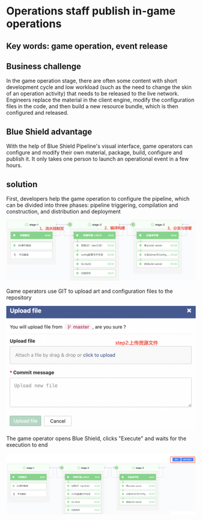 # Operations staff publish in-game operations

## Key words: game operation, event release

## Business challenge

In the game operation stage, there are often some content with short development cycle and low workload (such as the need to change the skin of an operation activity) that needs to be released to the live network. Engineers replace the material in the client engine, modify the configuration files in the code, and then build a new resource bundle, which is then configured and released.

## Blue Shield advantage

With the help of Blue Shield Pipeline's visual interface, game operators can configure and modify their own material, package, build, configure and publish it. It only takes one person to launch an operational event in a few hours.

## solution

First, developers help the game operation to configure the pipeline, which can be divided into three phases: pipeline triggering, compilation and construction, and distribution and deployment

![](../../.gitbook/assets/scene-operators-upload-resources-a.png)

Game operators use GIT to upload art and configuration files to the repository

![](../../.gitbook/assets/scene-operators-upload-resources-b.png)

The game operator opens Blue Shield, clicks "Execute" and waits for the execution to end

![](../../.gitbook/assets/scene-operators-upload-resources-c.png)